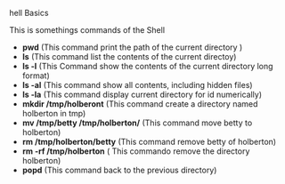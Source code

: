hell Basics

This is somethings commands of the Shell

  - **pwd** (This command print the path of the current directory )
  - **ls** (This command list the contents of the current directoy)
  - **ls -l** (This Command show the contents of the current directory long format)
  - **ls -al** (This command show all contents, including hidden files)
  - **ls -la** (This command display current directory for id numerically)
  - **mkdir /tmp/holberont** (This command create a directory named holberton in tmp)
  - **mv /tmp/betty /tmp/holberton/** (This command move betty to holberton)
  - **rm /tmp/holberton/betty** (This command remove betty of holberton)
  - **rm -rf /tmp/holberton** ( This commando remove the directory holberton)
  - **popd** (This command back to the previous directory)
